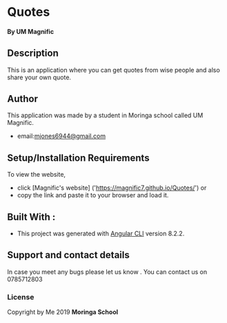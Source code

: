 # Quotes

#### By **UM Magnific**

## Description
This is an application where you can get quotes from wise people and also share your own quote.






## Author
This application was made by a student in Moringa school called UM Magnific.
* email:mjones6944@gmail.com

## Setup/Installation Requirements

To view the website, 
* click [Magnific's website]
('https://magnific7.github.io/Quotes/') or 
* copy the link and paste it to your browser and load it.  

## Built With :

* This project was generated with [Angular CLI](https://github.com/angular/angular-cli) version 8.2.2.

## Support and contact details
In case you meet any bugs please let us know .
You can contact us on 0785712803

### License
Copyright by Me 2019 **Moringa School**
